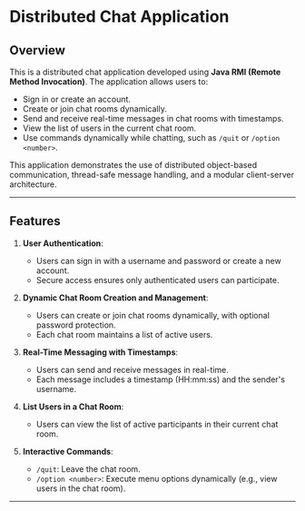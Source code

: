 # **Distributed Chat Application**

## **Overview**
This is a distributed chat application developed using **Java RMI (Remote Method Invocation)**. The application allows users to:
- Sign in or create an account.
- Create or join chat rooms dynamically.
- Send and receive real-time messages in chat rooms with timestamps.
- View the list of users in the current chat room.
- Use commands dynamically while chatting, such as `/quit` or `/option <number>`.

This application demonstrates the use of distributed object-based communication, thread-safe message handling, and a modular client-server architecture.

---

## **Features**
1. **User Authentication**:
   - Users can sign in with a username and password or create a new account.
   - Secure access ensures only authenticated users can participate.

2. **Dynamic Chat Room Creation and Management**:
   - Users can create or join chat rooms dynamically, with optional password protection.
   - Each chat room maintains a list of active users.

3. **Real-Time Messaging with Timestamps**:
   - Users can send and receive messages in real-time.
   - Each message includes a timestamp (HH:mm:ss) and the sender's username.

4. **List Users in a Chat Room**:
   - Users can view the list of active participants in their current chat room.

5. **Interactive Commands**:
   - `/quit`: Leave the chat room.
   - `/option <number>`: Execute menu options dynamically (e.g., view users in the chat room).

---


